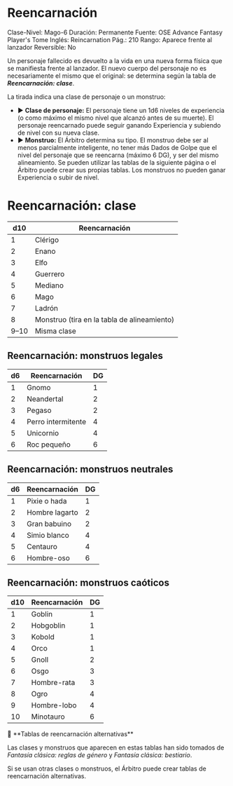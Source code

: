 # Reencarnación

Clase-Nivel: Mago-6
Duración: Permanente
Fuente: OSE Advance Fantasy Player's Tome
Inglés: Reincarnation
Pág.: 210
Rango: Aparece frente al lanzador
Reversible: No

Un personaje fallecido es devuelto a la vida en una nueva forma física que se manifiesta frente al lanzador. El nuevo cuerpo del personaje no es necesariamente el mismo que el original: se determina según la tabla de ***Reencarnación: clase***.

La tirada indica una clase de personaje o un monstruo:

- ▶ **Clase de personaje:** El personaje tiene un 1d6 niveles de experiencia (o como máximo el mismo nivel que alcanzó antes de su muerte). El personaje reencarnado puede seguir ganando Experiencia y subiendo de nivel con su nueva clase.
- ▶ **Monstruo:** El Árbitro determina su tipo. El monstruo debe ser al menos parcialmente inteligente, no tener más Dados de Golpe que el nivel del personaje que se reencarna (máximo 6 DG), y ser del mismo alineamiento. Se pueden utilizar las tablas de la siguiente página o el Árbitro puede crear sus propias tablas. Los monstruos no pueden ganar Experiencia o subir de nivel.

# Reencarnación: clase

| d10 | Reencarnación |
| --- | --- |
| 1 | Clérigo |
| 2 | Enano |
| 3 | Elfo |
| 4 | Guerrero |
| 5 | Mediano |
| 6 | Mago |
| 7 | Ladrón |
| 8 | Monstruo (tira en la tabla de alineamiento) |
| 9–10 | Misma clase |

## Reencarnación: monstruos legales

| d6 | Reencarnación | DG |
| --- | --- | --- |
| 1 | Gnomo | 1 |
| 2 | Neandertal | 2 |
| 3 | Pegaso | 2 |
| 4 | Perro intermitente | 4 |
| 5 | Unicornio | 4 |
| 6 | Roc pequeño | 6 |

## Reencarnación: monstruos neutrales

| d6 | Reencarnación | DG |
| --- | --- | --- |
| 1 | Pixie o hada | 1 |
| 2 | Hombre lagarto | 2 |
| 3 | Gran babuino | 2 |
| 4 | Simio blanco | 4 |
| 5 | Centauro | 4 |
| 6 | Hombre-oso | 6 |

## Reencarnación: monstruos caóticos

| d10 | Reencarnación | DG |
| --- | --- | --- |
| 1 | Goblin | 1 |
| 2 | Hobgoblin | 1 |
| 3 | Kobold | 1 |
| 4 | Orco | 1 |
| 5 | Gnoll | 2 |
| 6 | Osgo | 3 |
| 7 | Hombre-rata | 3 |
| 8 | Ogro | 4 |
| 9 | Hombre-lobo | 4 |
| 10 | Minotauro | 6 |

<aside>
📖 **Tablas de reencarnación alternativas**

Las clases y monstruos que aparecen en estas tablas han sido tomados de *Fantasía clásica: reglas de género* y *Fantasía clásica: bestiario*.

Si se usan otras clases o monstruos, el Árbitro puede crear tablas de reencarnación alternativas.

</aside>